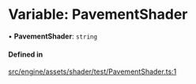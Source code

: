 # Variable: PavementShader

• **PavementShader**: `string`

#### Defined in

[src/engine/assets/shader/test/PavementShader.ts:1](https://github.com/Orillusion/orillusion/blob/main/src/engine/assets/shader/test/PavementShader.ts#L1)
